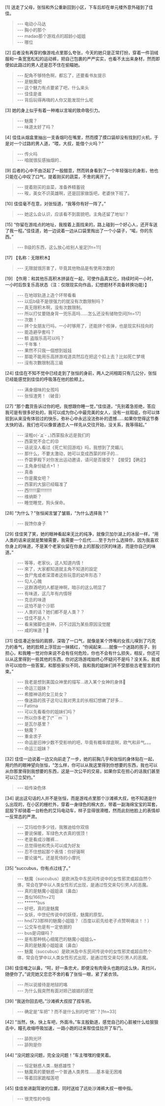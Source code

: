 
[1] 送走了父母，张恒和外公重新回到小区，下车后却在单元楼外意外碰到了佳佳。
>--- 电动小马达<br>
>--- 胸小的那个<br>
>--- madao那个游戏点的超龄小姐姐<br>
>--- 哪位<br>

[2] 后者没有再穿的像游戏点里那么夸张，今天的她只是正常打扮，穿着一件羽绒服和一条宽宽松松的运动裤，把自己包裹的严严实实，也看不太出来身材，然而即便如此路过的男人还是忍不住在偷瞄她。
>--- 配角不够特色啊，都忘了，还要看书友提示<br>
>--- 是魅魔吧<br>
>--- 这个魅力有点要紧了吧，什么来头<br>
>--- 佳佳是谁<br>
>--- 背后玩得再嗨的人你又能发现什么呢<br>

[3] 她的身上似乎有着一种难以言喻的致命吸引力。
>--- 魅魔？<br>
>--- 味道太好了吗？<br>

[4] 佳佳从烟盒里抽出一支香烟叼在嘴里，然而摸了摸口袋却没有找到打火机，于是对一个过路的男人道，“喂，大叔，能借个火吗？”
>--- 传火吗<br>
>--- 咱就很反感抽烟的..<br>

[9] 后者的心中不由泛起了一股醋意，然而转身看到了一个年轻强壮的身影，他也只能在心中叹了口气，提着刚买的蔬菜，不舍的离开了。
>--- 提着刚买的韭菜，准备养精蓄锐<br>
>--- 唉，美女不识英雄啊，还是回家做饭吧，老婆快下班了。<br>

[10] 佳佳毫不在意，对张恒道，“我等你有好一阵了。”
>--- 她这么会认识，应该看不到面貌吧。主角还留了地址!？<br>

[15] “你留在游戏点的地址，我按着上面找来的，路上碰到一个好心人，还开车送了我一程。”佳佳道，她一边说着一边从口袋里掏出了一个小袋子，“喏，你的东西。”
>--- B级的东西，这么放心给别人鉴定[fn=11]<br>

[17] 【名称：无限积木】
>--- 无限就很厉害了，毕竟其他物品是有使用次数的<br>

[19] 【作用：和其他乐高积木拼装在一起，可使作品真实化，持续时间一小时，一小时后恢复乐高状态（注：仅限现实向作品，幻想题材不具备转换功能）】
>--- 在地球轨道上造个环带看看<br>
>--- 以后b级不是很强力的就没有次数限制吗？<br>
>--- 真无限积木啊，没有次数限制。<br>
>--- 所以打仗要随身背一兜乐高吗……怎么还没有储物空间[fn=17]<br>
>--- 次数！<br>
>--- 拼个女朋友行吗，一小时够用了，还能拼个核弹，也是现实科技向的<br>
>--- 能造避孕套吗？<br>
>--- 额 盗版乐高可以吗？<br>
>--- 千年隼！<br>
>--- 果然不只我一個想到娃娃<br>
>--- 那能不能用乐高拼游戏道具然后在把这个扣上去？比如死亡梦境<br>
>--- 沒有次數限制高三級<br>

[24] 佳佳在不知不觉中已经走到了张恒的身前，两人之间相距只有几公分，张恒已经能感觉到佳佳的呼吸落在他的脸颊上。
>--- 满身烟味的女孩吗<br>
>--- 张恒渣男！（破音）<br>

[27] “那个蠢货告诉过你的吧，我想跟你睡一觉，”佳佳道，“先别着急拒绝，答应我可是有很多好处的，我可以成为你心中最完美的女人，没有一丝瑕疵，你可以体验到从来没有体验过的快乐，弥补心中永远没法弥补的遗憾……如果你觉得这节奏太快的话，我们也可以像普通恋人一样先从交往开始，没关系，我等得起。”
>--- 滚粗o(-`д´- ｡)西蒙股永远是我们的<br>
>--- 西蒙党不会亡的😡<br>
>--- 话说没人看过《死亡轮回游戏》吗，我想到了灵媚儿<br>
>--- 那什么，不要太激动，她可以变成西蒙的样子的…<br>
>--- 乔碧萝殿下对你发出运动邀请，请问是否接受？
【接受】【确定】<br>
>--- 主角身份疑点+1  ！<br>
>--- 真香<br>
>--- 你是魔女吧？<br>
>--- 西蒙的大狙已经瞄准了<br>
>--- 西!!!!!!蒙!!!!!!!!!<br>
>--- 维纳斯？<br>
>--- 睡觉睡觉，狗头保命。<br>

[28] “为什么？”张恒闻言皱了皱眉，“为什么选择我？”
>--- 我馋你身子<br>

[29] 佳佳笑了笑，她的眼神看起来无比的纯净，就像贝加尔湖上的冰层一样，“用人类的话来说就是繁殖需要，我需要一个后代……至于为什么选择你，因为我喜欢你身上的味道，不是某个老家伙留在你身上的那股讨厌的味道，而是你自己的味道。”
>--- 等等，老家伙，这人知道内情！<br>
>--- 來了，大家都知道就主角不知道的設定<br>
>--- 食尸鬼或者深潜者这些玩意的幼年形态？<br>
>--- 勾人心魄<br>
>--- 这群酒吧的人都是神啊，暗示的这么明显了<br>
>--- 有味道，这几年有内情呀<br>
>--- 克总的味道<br>
>--- 这怕不是个沙耶<br>
>--- 人类的话？她们都不是人类？？<br>
>--- 佳佳不是人？<br>
>--- 看来猪脚也是神，只不过因为某些原因没觉醒<br>
>--- 咸的味道？🐶<br>

[31] 佳佳凑近张恒的肩膀，深吸了一口气，就像是某个馋嘴的女孩儿嗅到了巧克力的香气，她的脸颊上浮现出一抹嫣红，“你闻起来……就像一个迷路的孩子，别担心，和我睡一觉对你来说不会有任何危险，你也不会有什么损失，相反，你还可以从这里得到一些其他的东西，你对这场游戏始终心怀疑问不是吗？没关系，我或许可以给你一些答案，和那些家伙不同，我和我的姐妹们并不受那些古老誓言的约束。”
>--- 我老是想到美国众神里的描写…进入某个女神的身体🤔<br>
>--- 命运三姐妹？<br>
>--- 希腊神话的女三处女？<br>
>--- 像迷路的孩子这句让我对男主的长相幻想嫩了好多…<br>
>--- Fatima<br>
>--- 可以先看看你的姐妹们吗？<br>
>--- 所以你多老了(*￣m￣)<br>
>--- 是瓦尔基里？<br>
>--- 魅魔？<br>
>--- 重金求子<br>
>--- 命运是旧神少数不受影响的吧，毕竟有概率撑底啊，欧气和非气。。。<br>
>--- 命运三姐妹？<br>

[32] 佳佳一边说着一边又向前走了一步，她的前胸几乎和张恒的身体贴在一起，用灼热的眼神望向张恒，“怎么样，你可以从我这里得到你想要的东西，我也可以从你那里得到我想要的东西，这是一次公平的交易，如果你实在担心的话我们甚至可以订立契约。”
>--- 祖传染色体<br>

[34] 说出这句话的人并不是张恒，而是游戏点里那个沙滩裤大叔，他不知道是什么出现的，在小区的栅栏外，穿着一身绿色的棉大衣，带着一副海绵宝宝的耳套，屁股下却骑着一台粉色的艾玛电动车，样子显得很滑稽，然而此刻他脸上的表情却一反常态的严肃。
>--- 艾玛给你多少钱，我雅迪给你双倍<br>
>--- 要说保暖，军绿色大衣真的很顶！<br>
>--- 老是看成沙雕裤...<br>
>--- 总觉得他和秃头可以成为好友<br>
>--- 忍不住想起那个表情：你好骚啊<br>
>--- 要论骚气，还是死侍的小摩托<br>

[35] “succubus，你有点过线了。”
>--- 魅魔（succubus）是欧洲及中东民间传说中的女性邪灵或超自然个体，常会在梦中以人类女性形式出现，是通过性交来勾引男人的恶魔。<br>
>--- 真的是魅魔小姐姐诶（鼻血）<br>
>--- 类似166[fn=21]<br>
>--- ******bus<br>
>--- 好吧，真的是魅魔<br>
>--- 女妖，中世纪传说中的妖怪，魅魔的原型。<br>
>--- hnd723那样的魅魔小姐姐？（百度以前先给老子点赞啊魂淡！！）<br>
>--- 公交车也是有一定依据的<br>
>--- bus是词缀吗？<br>
>--- 是有那种桃心细尾巴的魅魔小姐姐么~<br>
>--- 真的是魅魔小姐姐诶（鼻血）<br>
>--- 魅魔（succubus）是欧洲及中东民间传说中的女性邪灵或超自然个体，常会在梦中以人类女性形式出现，是通过性交来勾引男人的恶魔。<br>

[38] 佳佳嗤之以鼻，“呵，好一条忠犬，即便没有肉骨头也跑的这么快，真扫兴，随便你了。”说完她又恋恋不舍的看了张恒一眼，紧了紧衣领。
>--- 所以说接待是地狱的咯<br>
>--- 为什么我突然有面对妲己娘娘的感觉<br>

[39] “我送你回去吧。”沙滩裤大叔捏了捏车把。
>--- 确定是“车把”？而不是什么别的吧“把”？[fn=33]<br>

[42] “当然，快，快上车吧，外面冷。”车主殷勤道，感觉自己的心脏被什么给狠狠击中，瞳孔收缩呼吸加速，一路小跑的过来帮佳佳拉开了车门。
>--- 舔狗光环<br>
>--- 舔狗是你<br>

[44] “没问题没问题，完全没问题！”车主嘿嘿的傻笑着。
>--- 恒定魅惑人类…魅惑雄性？<br>
>--- 魅魔真的要魅惑一个普通人类男性……基本毫无困难<br>
>--- 等着回家跪榴莲吧<br>

[45] 佳佳坐进副驾驶的位置，同时送给了远处沙滩裤大叔一根中指。
>--- 很灵性的中指<br>

